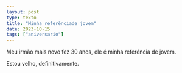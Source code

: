 ```yaml
---
layout: post
type: texto
title: "Minha referênciade jovem"
date: 2023-10-15
tags: ["aniversario"]
---
```

Meu irmão mais novo fez 30 anos, ele é minha referência de jovem.  

Estou velho, definitivamente. 